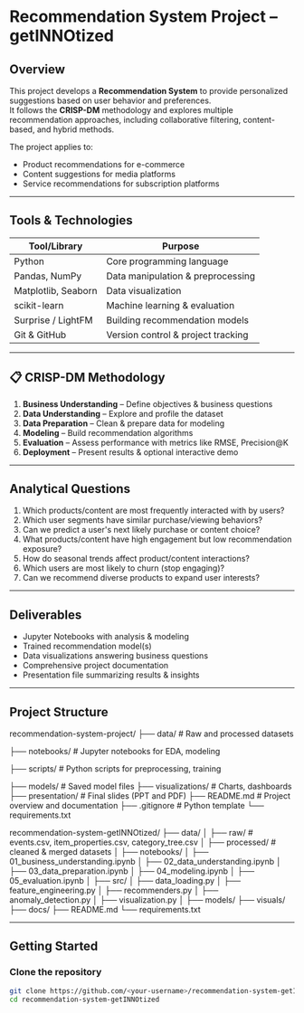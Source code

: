 # Recommendation System Project – getINNOtized

## Overview
This project develops a **Recommendation System** to provide personalized suggestions based on user behavior and preferences.  
It follows the **CRISP-DM** methodology and explores multiple recommendation approaches, including collaborative filtering, content-based, and hybrid methods.

The project applies to:
- Product recommendations for e-commerce
- Content suggestions for media platforms
- Service recommendations for subscription platforms

---

## Tools & Technologies
| Tool/Library         | Purpose |
|----------------------|---------|
| Python               | Core programming language |
| Pandas, NumPy        | Data manipulation & preprocessing |
| Matplotlib, Seaborn  | Data visualization |
| scikit-learn         | Machine learning & evaluation |
| Surprise / LightFM   | Building recommendation models |
| Git & GitHub         | Version control & project tracking |

---

## 📋 CRISP-DM Methodology
1. **Business Understanding** – Define objectives & business questions
2. **Data Understanding** – Explore and profile the dataset
3. **Data Preparation** – Clean & prepare data for modeling
4. **Modeling** – Build recommendation algorithms
5. **Evaluation** – Assess performance with metrics like RMSE, Precision@K
6. **Deployment** – Present results & optional interactive demo

---

## Analytical Questions
1. Which products/content are most frequently interacted with by users?
2. Which user segments have similar purchase/viewing behaviors?
3. Can we predict a user's next likely purchase or content choice?
4. What products/content have high engagement but low recommendation exposure?
5. How do seasonal trends affect product/content interactions?
6. Which users are most likely to churn (stop engaging)?
7. Can we recommend diverse products to expand user interests?

---

## Deliverables
- Jupyter Notebooks with analysis & modeling
- Trained recommendation model(s)
- Data visualizations answering business questions
- Comprehensive project documentation
- Presentation file summarizing results & insights

---

## Project Structure

recommendation-system-project/
├── data/                  # Raw and processed datasets

├── notebooks/             # Jupyter notebooks for EDA, modeling

├── scripts/               # Python scripts for preprocessing, training

├── models/                # Saved model files
├── visualizations/        # Charts, dashboards
├── presentation/          # Final slides (PPT and PDF)
├── README.md              # Project overview and documentation
├── .gitignore             # Python template
└── requirements.txt

recommendation-system-getINNOtized/
├── data/
│   ├── raw/               # events.csv, item_properties.csv, category_tree.csv
│   ├── processed/         # cleaned & merged datasets
│
├── notebooks/
│   ├── 01_business_understanding.ipynb
│   ├── 02_data_understanding.ipynb
│   ├── 03_data_preparation.ipynb
│   ├── 04_modeling.ipynb
│   ├── 05_evaluation.ipynb
│
├── src/
│   ├── data_loading.py
│   ├── feature_engineering.py
│   ├── recommenders.py
│   ├── anomaly_detection.py
│   ├── visualization.py
│
├── models/
├── visuals/
├── docs/
├── README.md
└── requirements.txt

---

## Getting Started
### Clone the repository
```bash
git clone https://github.com/<your-username>/recommendation-system-getINNOtized.git
cd recommendation-system-getINNOtized
